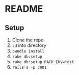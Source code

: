 # README

## Setup
1. Clone the repo
2. `cd` into directory
3. `bundle install`
4. `rake db:setup`
5. `rake db:setup RACK_ENV=test`
6. `rails s -p 3001 `
